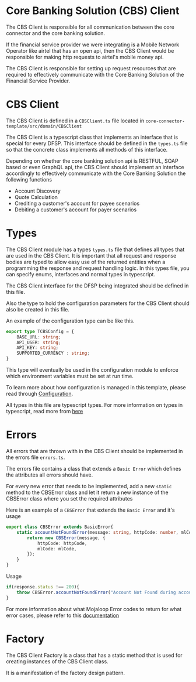 # Core Banking Solution (CBS) Client
The CBS Client is responsible for all communication between the core connector and the core banking solution.

If the financial service provider we were integrating is a Mobile Network Operator like airtel that has an open api, then the CBS Client would be responsible for making http requests to airtel's mobile money api.

The CBS Client is responsible for setting up request resources that are required to effectively communicate with the Core Banking Solution of the Financial Service Provider.

# CBS Client
The CBS Client is defined in a `CBSClient.ts` file located in `core-connector-template/src/domain/CBSClient`

The CBS Client is a typescript class that implements an interface that is special for every DFSP. This interface should be defined in the `types.ts` file so that the concrete class implements all methods of this interface.

Depending on whether the core banking solution api is RESTFUL, SOAP based or even GraphQL api, the CBS Client should implement an interface accordingly to effectively communicate with the Core Banking Solution the following functions
- Account Discovery
- Quote Calculation
- Crediting a customer's account for payee scenarios 
- Debiting a customer's account for payer scenarios

# Types
The CBS Client module has a types `types.ts` file that defines all types that are used in the CBS Client. It is important that all request and response bodies are typed to allow easy use of the returned entities when a programming the response and request handling logic. In this types file, you can specify enums, interfaces and normal types in typescript.

The CBS Client interface for the DFSP being integrated should be defined in this file.

Also the type to hold the configuration parameters for the CBS Client should also be created in this file.

An example of the configuration type can be like this.

```typescript
export type TCBSConfig = {
    BASE_URL: string;
    API_USER: string;
    API_KEY: string;
    SUPPORTED_CURRENCY : string;
}
```

This type will eventually be used in the configuration module to enforce which environment variables must be set at run time. 

To learn more about how configuration is managed in this template, please read through [Configuration](./Configuration.md).

All types in this file are typescript types. For more information on types in typescript, read more from [here](https://www.typescriptlang.org/docs/handbook/basic-types.html)
# Errors
All errors that are thrown with in the CBS Client should be implemented in the errors file `errors.ts`. 

The errors file contains a class that extends a `Basic Error` which defines the attributes all errors should have.

For every new error that needs to be implemented, add a new `static` method to the CBSError class and let it return a new instance of the CBSError class where you set the required attributes

Here is an example of a `CBSError` that extends the `Basic Error` and it's usage


```typescript
export class CBSError extends BasicError{
    static accountNotFoundError(message: string, httpCode: number, mlCode: string) {
        return new CBSError(message, {
            httpCode: httpCode,
            mlCode: mlCode,
        });
    }
}
```

Usage

```typescript
if(response.status !== 200){
    throw CBSError.accountNotFoundError("Account Not Found during account lookup",404,"3200")
}
```

For more information about what Mojaloop Error codes to return for what error cases, please refer to this [documentation](https://docs.mojaloop.io/api/fspiop/logical-data-model.html#error-codes)

# Factory
The CBS Client Factory is a class that has a static method that is used for creating instances of the CBS Client class.

It is a manifestation of the factory design pattern.